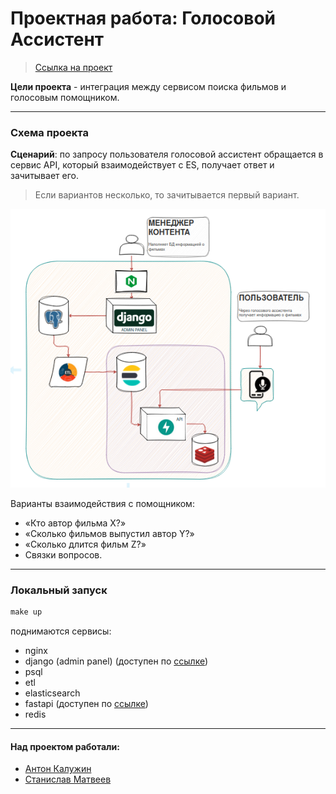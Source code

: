 # Проектная работа: Голосовой Ассистент
> [Ссылка на проект](https://github.com/MATwave/graduate_work)

__Цели проекта__ - интеграция между сервисом поиска фильмов и голосовым помощником.

---
### Схема проекта
__Сценарий__: по запросу пользователя голосовой ассистент обращается в сервис API, который взаимодействует с ES, получает ответ и зачитывает его. 
> Если вариантов несколько, то зачитывается первый вариант.

![схема](/scheme/схума.png)

Варианты взаимодействия с помощником:
- «Кто автор фильма Х?»
- «Сколько фильмов выпустил автор Y?»
- «Сколько длится фильм Z?»
- Связки вопросов.

---
### Локальный запуск

```makefile
make up
```
поднимаются сервисы:
- nginx
- django (admin panel) (доступен по [ссылке]())
- psql
- etl
- elasticsearch
- fastapi (доступен по [ссылке]())
- redis
___
#### Над проектом работали:

- [Антон Калужин](https://github.com/AnswerKAS)
- [Станислав Матвеев](https://github.com/MATwave)
